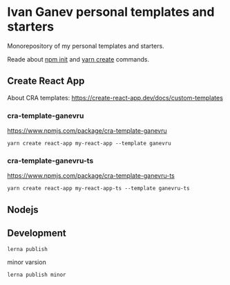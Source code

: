 # Ivan Ganev personal templates and starters

Monorepository of my personal templates and starters.

Reade about [npm init](https://docs.npmjs.com/cli/init) and [yarn create](https://yarnpkg.com/en/docs/cli/create) commands.

## Create React App

About CRA templates: https://create-react-app.dev/docs/custom-templates

### cra-template-ganevru

https://www.npmjs.com/package/cra-template-ganevru

```
yarn create react-app my-react-app --template ganevru
```

### cra-template-ganevru-ts

https://www.npmjs.com/package/cra-template-ganevru-ts

```
yarn create react-app my-react-app-ts --template ganevru-ts
```

## Nodejs

## Development

```bash
lerna publish
```

minor varsion

```bash
lerna publish minor
```
